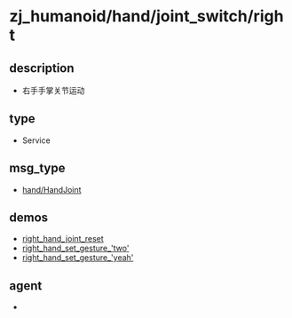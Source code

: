 
# zj_humanoid/hand/joint_switch/right

## description
- 右手手掌关节运动


## type
- Service

## msg_type
- [hand/HandJoint](../../../../zj_humanoid_types.md#hand/HandJoint)

## demos
- [right_hand_joint_reset](./right_hand_joint_reset.yaml)
- [right_hand_set_gesture_'two'](./right_hand_set_gesture_'two'.yaml)
- [right_hand_set_gesture_'yeah'](./right_hand_set_gesture_'yeah'.yaml)


## agent
- 


